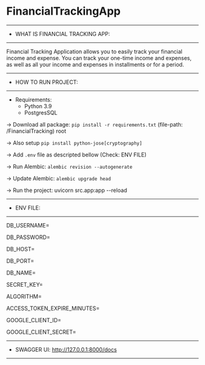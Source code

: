 # FinancialTrackingApp

**************************
- WHAT IS FINANCIAL TRACKING APP:
**************************
Financial Tracking Application allows you to easily track your financial income and expense. You can track your one-time income and expenses, as well as all your income and expenses in installments or for a period.

**************************
- HOW TO RUN PROJECT:
**************************

* Requirements:
  - Python 3.9
  - PostgresSQL

-> Download all package: ```pip install -r requirements.txt``` (file-path: /FinancialTracking) root

-> Also setup ```pip install python-jose[cryptography]```

-> Add ```.env``` file as descripted bellow (Check: ENV FILE)

-> Run Alembic: ```alembic revision --autogenerate```

-> Update Alembic: ```alembic upgrade head```

-> Run the project: uvicorn src.app:app --reload

**************************
- ENV FILE:
**************************
DB_USERNAME=

DB_PASSWORD=

DB_HOST=

DB_PORT=

DB_NAME=

SECRET_KEY=

ALGORITHM=

ACCESS_TOKEN_EXPIRE_MINUTES=

GOOGLE_CLIENT_ID=

GOOGLE_CLIENT_SECRET=


**************************
- SWAGGER UI: http://127.0.0.1:8000/docs
**************************

